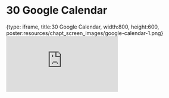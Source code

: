 # 30 Google Calendar
 
{type: iframe, title:30 Google Calendar, width:800, height:600, poster:resources/chapt_screen_images/google-calendar-1.png}
![](https://datatrail-jhu.github.io/DataTrail_ReOrg/no_toc/google-calendar-1.html)
 

 
